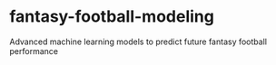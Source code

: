 # fantasy-football-modeling
Advanced machine learning models to predict future fantasy football performance
